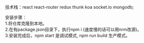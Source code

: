 
技术栈：react react-router redux thunk koa socket.io mongodb;

安装步骤：</br>
1.将仓库克隆到本地。</br>
2.在有package.json目录下，执行npm i (速度慢的话可以用nrm改源)。</br>
3.安装完成后，npm start 是调试模式, npm run build 生产模式。</br>
